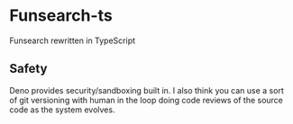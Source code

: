 # Funsearch-ts

Funsearch rewritten in TypeScript

## Safety

Deno provides security/sandboxing built in.
I also think you can use a sort of git versioning with human in the loop doing code reviews
of the source code as the system evolves. 

